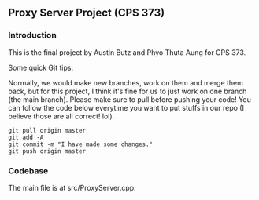 ## Proxy Server Project (CPS 373)

### Introduction
This is the final project by Austin Butz and Phyo Thuta Aung for CPS 373.

Some quick Git tips:

Normally, we would make new branches, work on them and merge them back, but for this project, I think it's fine for us
to just work on one branch (the main branch). Please make sure to pull before pushing your code! You can follow the
code below everytime you want to put stuffs in our repo (I believe those are all correct! lol).

```
git pull origin master
git add -A
git commit -m "I have made some changes."
git push origin master
```

### Codebase
The main file is at src/ProxyServer.cpp.
